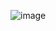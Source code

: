 ![image](https://user-images.githubusercontent.com/97434907/151397473-dea1fabe-f15d-468c-9b09-f775f7a9e790.png)
